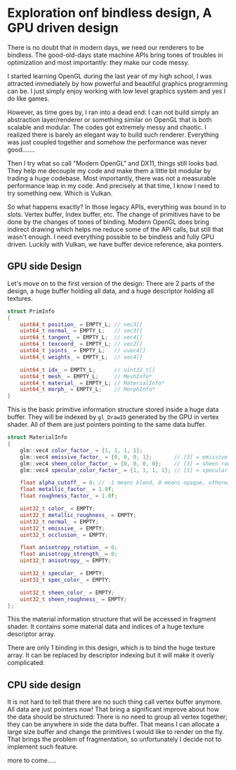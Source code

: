 # Exploration onf bindless design, A GPU driven design

There is no doubt that in modern days, we need our renderers to be bindless. The good-old-days state machine APIs bring tones of troubles in optimization and most importantly: they make our code messy.

I started learning OpenGL during the last year of my high school, I was attracted immediately by how powerful and beautiful graphics programming can be. I just simply enjoy working with low level graphics system and yes I do like games.

However, as time goes by, I ran into a dead end: I can not build simply an abstraction layer/renderer or something similar on OpenGL that is both scalable and modular. The codes got extremely messy and chaotic. I realized there is barely an elegant way to build such renderer. Everything was just coupled together and somehow the performance was never good.......

Then I try what so call "Modern OpenGL" and DX11, things still looks bad. They help me decouple my code and make them a little bit modular by trading a huge codebase. Most importantly, there was not a measurable performance leap in my code. And precisely at that time, I know I need to try something new. Which is Vulkan.

So what happens exactly? In those legacy APIs, everything was bound in to slots. Vertex buffer, Index buffer, etc. The change of primitives have to be done by the changes of tones of binding. Modern OpenGL does bring indirect drawing which helps me reduce some of the API calls, but still that wasn't enough. I need everything possible to be bindless and fully GPU driven. Luckily with Vulkan, we have buffer device reference, aka pointers.

## GPU side Design
Let's move on to the first version of the design:
There are 2 parts of the design, a huge buffer holding all data, and a huge descriptor holding all textures.
```c++
struct PrimInfo
{
    uint64_t position_ = EMPTY_L; // vec3[]
    uint64_t normal_ = EMPTY_L;   // vec3[]
    uint64_t tangent_ = EMPTY_L;  // vec4[]
    uint64_t texcoord_ = EMPTY_L; // vec2[]
    uint64_t joints_ = EMPTY_L;   // uvec4[]
    uint64_t weights_ = EMPTY_L;  // vec4[]

    uint64_t idx_ = EMPTY_L;      // uint32_t[]
    uint64_t mesh_ = EMPTY_L;     // MeshInfo*
    uint64_t material_ = EMPTY_L; // MaterialInfo*
    uint64_t morph_ = EMPTY_L;    // MorphInfo*
}
```
This is the basic primitive information structure stored inside a huge data buffer. They will be indexed by `gl_DrawID` generated by the GPU in vertex shader. All of them are just pointers pointing to the same data buffer.
```c++
struct MaterialInfo
{
    glm::vec4 color_factor_ = {1, 1, 1, 1};
    glm::vec4 emissive_factor_ = {0, 0, 0, 1};       // [3] = emissive strength
    glm::vec4 sheen_color_factor_ = {0, 0, 0, 0};    // [3] = sheen roughness factor
    glm::vec4 specular_color_factor_ = {1, 1, 1, 1}; // [3] = specular factor

    float alpha_cutoff_ = 0; // -1 means blend, 0 means opaque, otherwise means mask
    float metallic_factor_ = 1.0f;
    float roughness_factor_ = 1.0f;

    uint32_t color_ = EMPTY;
    uint32_t metallic_roughness_ = EMPTY;
    uint32_t normal_ = EMPTY;
    uint32_t emissive_ = EMPTY;
    uint32_t occlusion_ = EMPTY;

    float anisotropy_rotation_ = 0;
    float anisotropy_strength_ = 0;
    uint32_t anisotropy_ = EMPTY;

    uint32_t specular_ = EMPTY;
    uint32_t spec_color_ = EMPTY;

    uint32_t sheen_color_ = EMPTY;
    uint32_t sheen_roughness_ = EMPTY;
};
```
This the material information structure that will be accessed in fragment shader. It contains some material data and indices of a huge texture descriptor array.

There are only 1 binding in this design, which is to bind the huge texture array. It can be replaced by descriptor indexing but it will make it overly complicated.

## CPU side design
It is not hard to tell that there are no such thing call vertex buffer anymore. All data are just pointers now! That bring a significant improve about how the data should be structured: There is no need to group all vertex together; they can be anywhere in side the data buffer. That means I can allocate a large size buffer and change the primitives I would like to render on the fly. That brings the problem of fragmentation, so unfortunately I decide not to implement such feature.

more to come.....

